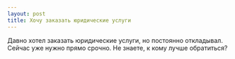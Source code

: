 ```yaml
---
layout: post 
title: Хочу заказать юридические услуги 
--- 
```

Давно хотел заказать юридические услуги, но постоянно откладывал. Сейчас уже нужно прямо срочно. Не знаете, к кому лучше обратиться?
